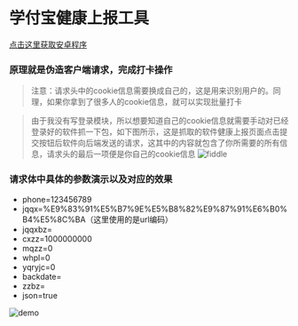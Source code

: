 # 学付宝健康上报工具

[点击这里获取安卓程序](https://www.helwor.top/index.php/2020/09/06/383/ "")

### 原理就是伪造客户端请求，完成打卡操作

> 注意：请求头中的cookie信息需要换成自己的，这是用来识别用户的。同理，如果你拿到了很多人的cookie信息，就可以实现批量打卡

> 由于我没有写登录模块，所以想要知道自己的cookie信息就需要手动对已经登录好的软件抓一下包，如下图所示，这是抓取的软件健康上报页面点击提交按钮后软件向后端发送的请求，这其中的内容就包含了你所需要的所有信息，请求头的最后一项便是你自己的cookie信息
>![fiddle](https://pic.downk.cc/item/5f51be87160a154a676982d6.png "fiddle")

### 请求体中具体的参数演示以及对应的效果
+ phone=123456789
+ jqqx=%E9%83%91%E5%B7%9E%E5%B8%82%E9%87%91%E6%B0%B4%E5%8C%BA（这里使用的是url编码）
+ jqqxbz=
+ cxzz=1000000000
+ mqzz=0
+ whpl=0
+ yqryjc=0
+ backdate=
+ zzbz=
+ json=true

![demo](https://pic.downk.cc/item/5f51be87160a154a676982d3.png "demo")
